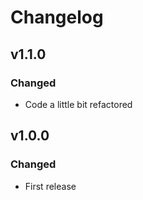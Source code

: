 # Changelog

## v1.1.0

### Changed

- Code a little bit refactored

## v1.0.0

### Changed

- First release
